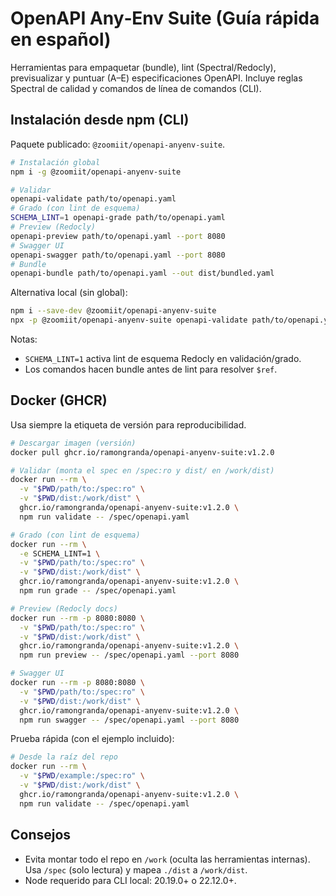 # OpenAPI Any‑Env Suite (Guía rápida en español)

Herramientas para empaquetar (bundle), lint (Spectral/Redocly), previsualizar y puntuar (A–E) especificaciones OpenAPI. Incluye reglas Spectral de calidad y comandos de línea de comandos (CLI).

## Instalación desde npm (CLI)

Paquete publicado: `@zoomiit/openapi-anyenv-suite`.

```bash
# Instalación global
npm i -g @zoomiit/openapi-anyenv-suite

# Validar
openapi-validate path/to/openapi.yaml
# Grado (con lint de esquema)
SCHEMA_LINT=1 openapi-grade path/to/openapi.yaml
# Preview (Redocly)
openapi-preview path/to/openapi.yaml --port 8080
# Swagger UI
openapi-swagger path/to/openapi.yaml --port 8080
# Bundle
openapi-bundle path/to/openapi.yaml --out dist/bundled.yaml
```

Alternativa local (sin global):
```bash
npm i --save-dev @zoomiit/openapi-anyenv-suite
npx -p @zoomiit/openapi-anyenv-suite openapi-validate path/to/openapi.yaml
```

Notas:
- `SCHEMA_LINT=1` activa lint de esquema Redocly en validación/grado.
- Los comandos hacen bundle antes de lint para resolver `$ref`.

## Docker (GHCR)

Usa siempre la etiqueta de versión para reproducibilidad.

```bash
# Descargar imagen (versión)
docker pull ghcr.io/ramongranda/openapi-anyenv-suite:v1.2.0

# Validar (monta el spec en /spec:ro y dist/ en /work/dist)
docker run --rm \
  -v "$PWD/path/to:/spec:ro" \
  -v "$PWD/dist:/work/dist" \
  ghcr.io/ramongranda/openapi-anyenv-suite:v1.2.0 \
  npm run validate -- /spec/openapi.yaml

# Grado (con lint de esquema)
docker run --rm \
  -e SCHEMA_LINT=1 \
  -v "$PWD/path/to:/spec:ro" \
  -v "$PWD/dist:/work/dist" \
  ghcr.io/ramongranda/openapi-anyenv-suite:v1.2.0 \
  npm run grade -- /spec/openapi.yaml

# Preview (Redocly docs)
docker run --rm -p 8080:8080 \
  -v "$PWD/path/to:/spec:ro" \
  -v "$PWD/dist:/work/dist" \
  ghcr.io/ramongranda/openapi-anyenv-suite:v1.2.0 \
  npm run preview -- /spec/openapi.yaml --port 8080

# Swagger UI
docker run --rm -p 8080:8080 \
  -v "$PWD/path/to:/spec:ro" \
  -v "$PWD/dist:/work/dist" \
  ghcr.io/ramongranda/openapi-anyenv-suite:v1.2.0 \
  npm run swagger -- /spec/openapi.yaml --port 8080
```

Prueba rápida (con el ejemplo incluido):
```bash
# Desde la raíz del repo
docker run --rm \
  -v "$PWD/example:/spec:ro" \
  -v "$PWD/dist:/work/dist" \
  ghcr.io/ramongranda/openapi-anyenv-suite:v1.2.0 \
  npm run validate -- /spec/openapi.yaml
```

## Consejos
- Evita montar todo el repo en `/work` (oculta las herramientas internas). Usa `/spec` (solo lectura) y mapea `./dist` a `/work/dist`.
- Node requerido para CLI local: 20.19.0+ o 22.12.0+.
